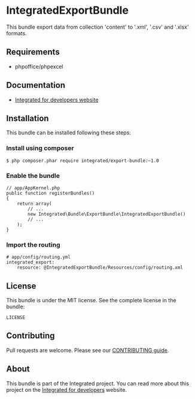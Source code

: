 # IntegratedExportBundle #
This bundle export data from collection 'content' to '.xml', '.csv' and '.xlsx' formats.

## Requirements ##
* phpoffice/phpexcel

## Documentation ##
* [Integrated for developers website](http://www.integratedfordevelopers.com "Integrated for developers website")

## Installation ##
This bundle can be installed following these steps:

### Install using composer ###

    $ php composer.phar require integrated/export-bundle:~1.0

### Enable the bundle ###

    // app/AppKernel.php
    public function registerBundles()
    {
        return array(
            // ...
            new Integrated\Bundle\ExportBundle\IntegratedExportBundle()
            // ...
        );
    }

### Import the routing ###

    # app/config/routing.yml
    integrated_export:
        resource: @IntegratedExportBundle/Resources/config/routing.xml

## License ##
This bundle is under the MIT license. See the complete license in the bundle:

    LICENSE

## Contributing ##
Pull requests are welcome. Please see our [CONTRIBUTING guide](http://www.integratedfordevelopers.com/contributing "CONTRIBUTING guide").

## About ##
This bundle is part of the Integrated project. You can read more about this project on the
[Integrated for developers](http://www.integratedfordevelopers.com "Integrated for developers") website.